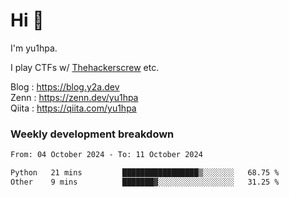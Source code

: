 # Hi 👋

I'm yu1hpa.

I play CTFs w/ [Thehackerscrew](https://www.thehackerscrew.team/) etc.

Blog : https://blog.y2a.dev  
Zenn : https://zenn.dev/yu1hpa  
Qiita : https://qiita.com/yu1hpa  

### Weekly development breakdown

<!--START_SECTION:waka-->

```txt
From: 04 October 2024 - To: 11 October 2024

Python   21 mins         █████████████████▒░░░░░░░   68.75 %
Other    9 mins          ███████▓░░░░░░░░░░░░░░░░░   31.25 %
```

<!--END_SECTION:waka-->

